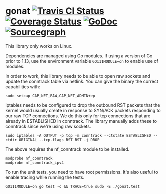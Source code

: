 gonat [![Travis CI Status](https://travis-ci.org/getlantern/gonat.svg?branch=master)](https://travis-ci.org/getlantern/gonat)&nbsp;[![Coverage Status](https://coveralls.io/repos/getlantern/gonat/badge.png)](https://coveralls.io/r/getlantern/gonat)&nbsp;[![GoDoc](https://godoc.org/github.com/getlantern/gonat?status.png)](http://godoc.org/github.com/getlantern/gonat)&nbsp;[![Sourcegraph](https://sourcegraph.com/github.com/getlantern/gonat/-/badge.svg)](https://sourcegraph.com/github.com/getlantern/gonat?badge)
==========

This library only works on Linux.

Dependencies are managed using Go modules. If using a version of Go prior to 1.13, use the environment
variable `GO111MODULE=on` to enable use of modules.

In order to work, this library needs to be able to open raw sockets and update the conntrack table
via netlink. You can give the binary the correct capabilities with:

`sudo setcap CAP_NET_RAW,CAP_NET_ADMIN+ep`

iptables needs to be configured to drop the outbound RST packets that the kernel would usually create in response to SYN/ACK
packets responding to our raw TCP connections. We do this only for tcp connections that are already in ESTABLISHED in conntrack.
The library manually adds these to conntrack since we're using raw sockets.

`sudo iptables -A OUTPUT -p tcp -m conntrack --ctstate ESTABLISHED --ctdir ORIGINAL --tcp-flags RST RST -j DROP`

The above requires the nf_conntrack module to be installed.

```
modprobe nf_conntrack
modprobe nf_conntrack_ipv4
```

To run the unit tests, you need to have root permissions. It's also useful to enable tracing while running the tests.

```
GO111MODULE=on go test -c && TRACE=true sudo -E ./gonat.test
```